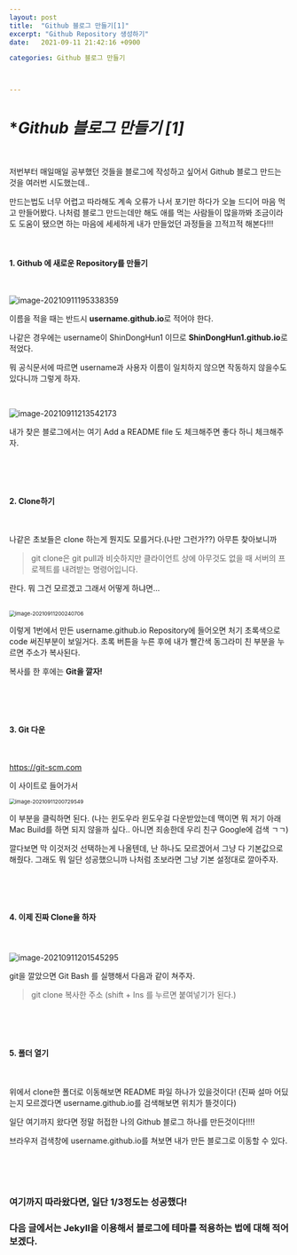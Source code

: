 ```yaml
---
layout: post
title:  "Github 블로그 만들기[1]"
excerpt: "Github Repository 생성하기"
date:   2021-09-11 21:42:16 +0900

categories: Github 블로그 만들기



---
```


# 					                                    **Github 블로그 만들기 [1]*

<br/>

 저번부터 매일매일 공부했던 것들을 블로그에 작성하고 싶어서 Github 블로그 만드는것을 여러번 시도했는데..

만드는법도 너무 어렵고 따라해도 계속 오류가 나서 포기만 하다가 오늘 드디어 마음 먹고 만들어봤다.
나처럼 블로그 만드는데만 해도 애를 먹는 사람들이 많을까봐 조금이라도 도움이 됐으면 하는 마음에 
세세하게 내가 만들었던 과정들을 끄적끄적 해본다!!!

<br/>

####  											                                                                      1. Github 에 새로운 Repository를 만들기

<br/>

![image-20210911195338359](https://raw.githubusercontent.com/ShinDongHun1/image_repo/main/img/image-20210911195338359-16313617584695.png)

이름을 적을 때는 반드시 **username.github.io**로 적어야 한다.  

나같은 경우에는 username이 ShinDongHun1 이므로 **ShinDongHun1.github.io**로 적었다.

뭐 공식문서에 따르면 username과 사용자 이름이 일치하지 않으면 작동하지 않을수도 있다니까 그렇게 하자.

<br/>



![image-20210911213542173](https://raw.githubusercontent.com/ShinDongHun1/image_repo/main/img/image-20210911213542173.png)
				

내가 찾은 블로그에서는 여기 Add a README file 도 체크해주면 좋다 하니 체크해주자.

<br/><br/><br/>

####  		                                                2. Clone하기

<br/>

나같은 초보들은 clone 하는게 뭔지도 모를거다.(나만 그런가??) 아무튼 찾아보니까 

> git clone은 git pull과 비슷하지만 클라이언트 상에 아무것도 없을 때 서버의 프로젝트를 내려받는 명령어입니다.		

란다. 뭐 그건 모르겠고 그래서 어떻게 하냐면...

<br/>



<img src="https://raw.githubusercontent.com/ShinDongHun1/image_repo/main/img/image-20210911200240706.png" alt="image-20210911200240706" style="zoom: 67%;" />



이렇게 1번에서 만든 username.github.io Repository에 들어오면 처기 초록색으로 code 써진부분이 보일거다.
초록 버튼을 누른 후에 내가 빨간색 동그라미 친 부분을 누르면 주소가 복사된다. 

복사를 한 후에는 **Git을 깔자!**  

<br/>

<br/>

<br/>

#### 		                                3. Git 다운

<br/>

[https://git-scm.com ](https://git-scm.com)

이 사이트로 들어가서

<img src="https://raw.githubusercontent.com/ShinDongHun1/image_repo/main/img/image-20210911200729549.png" alt="image-20210911200729549" style="zoom: 67%;" />

이 부분을 클릭하면 된다. 
(나는 윈도우라 윈도우걸 다운받았는데 맥이면 뭐 저기 아래 Mac Build를 하면 되지 않을까 싶다.. 아니면 죄송한데 우리 친구 Google에 검색 ㄱㄱ)

깔다보면 막 이것저것 선택하는게 나올텐데, 난 하나도 모르겠어서 그냥 다 기본값으로 해줬다.
그래도 뭐 일단 성공했으니까 나처럼 초보라면 그냥 기본 설정대로 깔아주자.

<br/><br/><br/>

#### 		                                4. 이제 진짜 Clone을 하자

#### 		                                <br/>

![image-20210911201545295](https://raw.githubusercontent.com/ShinDongHun1/image_repo/main/img/image-20210911201545295.png)

git을 깔았으면 Git Bash 를 실행해서 다음과 같이 쳐주자. 

>git clone 복사한 주소 (shift + Ins 를 누르면 붙여넣기가 된다.)

<br/>

<br/>

<br/>

#### 		                5. 폴더 열기

<br/>

위에서 clone한 폴더로 이동해보면 README 파일 하나가 있을것이다!
(진짜 설마 어딨는지 모르겠다면 username.github.io를 검색해보면 위치가 뜰것이다)

일단 여기까지 왔다면 정말 허접한 나의  Github 블로그 하나를 만든것이다!!!!

브라우저 검색창에 username.github.io를 쳐보면 내가 만든 블로그로 이동할 수 있다.

<br/>

<br/>

<br/>

### 여기까지 따라왔다면, 일단 1/3정도는 성공했다!

### 다음 글에서는 Jekyll을 이용해서 블로그에 테마를 적용하는 법에 대해 적어보겠다.